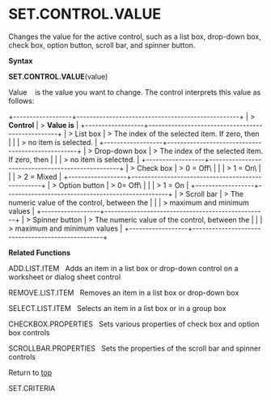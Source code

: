 SET.CONTROL.VALUE
=================

Changes the value for the active control, such as a list box, drop-down
box, check box, option button, scroll bar, and spinner button.

**Syntax**

**SET.CONTROL.VALUE**(value)

Value    is the value you want to change. The control interprets this
value as follows:

+------------------+--------------------------------------------------+
| > **Control**    | > **Value is**                                   |
+------------------+--------------------------------------------------+
| > List box       | > The index of the selected item. If zero, then  |
|                  | > no item is selected.                           |
+------------------+--------------------------------------------------+
| > Drop-down box  | > The index of the selected item. If zero, then  |
|                  | > no item is selected.                           |
+------------------+--------------------------------------------------+
| > Check box      | > 0 = Off\                                       |
|                  | > 1 = On\                                        |
|                  | > 2 = Mixed                                      |
+------------------+--------------------------------------------------+
| > Option button  | > 0= Off\                                        |
|                  | > 1 = On                                         |
+------------------+--------------------------------------------------+
| > Scroll bar     | > The numeric value of the control, between the  |
|                  | > maximum and minimum values                     |
+------------------+--------------------------------------------------+
| > Spinner button | > The numeric value of the control, between the  |
|                  | > maximum and minimum values                     |
+------------------+--------------------------------------------------+

**Related Functions**

ADD.LIST.ITEM   Adds an item in a list box or drop-down control on a
worksheet or dialog sheet control

REMOVE.LIST.ITEM   Removes an item in a list box or drop-down box

SELECT.LIST.ITEM   Selects an item in a list box or in a group box

CHECKBOX.PROPERTIES   Sets various properties of check box and option
box controls

SCROLLBAR.PROPERTIES   Sets the properties of the scroll bar and spinner
controls

Return to [top](#Q)

SET.CRITERIA
